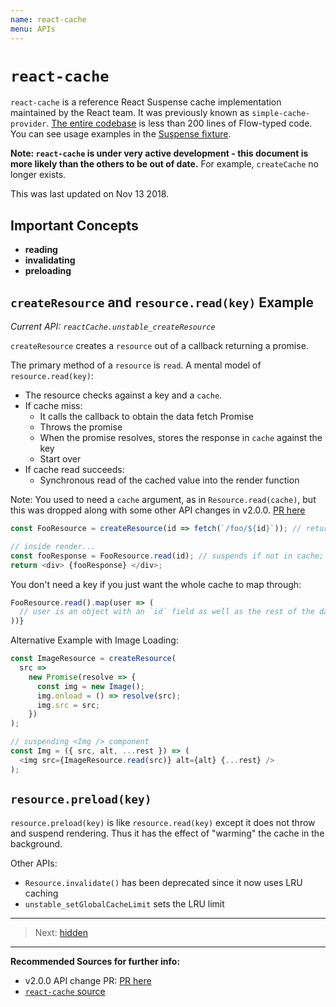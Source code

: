 ```yaml
---
name: react-cache
menu: APIs
---
```


# `react-cache`

`react-cache` is a reference React Suspense cache implementation maintained by the React team.
It was previously known as `simple-cache-provider`.
[The entire codebase](https://github.com/facebook/react/blob/master/packages/react-cache/src/ReactCache.js) is less than 200 lines of Flow-typed code. You can see usage examples in the [Suspense fixture](https://github.com/facebook/react/blob/master/fixtures/unstable-async/suspense/src/components/UserPage.js).

**Note: `react-cache` is under very active development - this document is more likely than the others to be out of date.** For example, `createCache` no longer exists. 

This was last updated on Nov 13 2018.

## Important Concepts

- **reading**
- **invalidating**
- **preloading**

## `createResource` and `resource.read(key)` Example

_Current API: `reactCache.unstable_createResource`_

`createResource` creates a `resource` out of a callback returning a promise.

The primary method of a `resource` is `read`. A mental model of `resource.read(key)`:

- The resource checks against a key and a `cache`.
- If cache miss:
  - It calls the callback to obtain the data fetch Promise
  - Throws the promise
  - When the promise resolves, stores the response in `cache` against the key
  - Start over
- If cache read succeeds:
  - Synchronous read of the cached value into the render function

Note: You used to need a `cache` argument, as in `Resource.read(cache)`, but this was dropped along with some other API changes in v2.0.0. [PR here](https://github.com/facebook/react/pull/13337)

```js
const FooResource = createResource(id => fetch(`/foo/${id}`)); // return a promise, or async/await

// inside render...
const fooResponse = FooResource.read(id); // suspends if not in cache; renders if in cache
return <div> {fooResponse} </div>;
```

You don't need a key if you just want the whole cache to map through:

```js
FooResource.read().map(user => (
  // user is an object with an `id` field as well as the rest of the data
))}
```

Alternative Example with Image Loading:

```js
const ImageResource = createResource(
  src =>
    new Promise(resolve => {
      const img = new Image();
      img.onload = () => resolve(src);
      img.src = src;
    })
);

// suspending <Img /> component
const Img = ({ src, alt, ...rest }) => (
  <img src={ImageResource.read(src)} alt={alt} {...rest} />
);
```

## `resource.preload(key)`

`resource.preload(key)` is like `resource.read(key)` except it does not throw and suspend rendering.
Thus it has the effect of "warming" the cache in the background.


Other APIs:

- `Resource.invalidate()` has been deprecated since it now uses LRU caching
- `unstable_setGlobalCacheLimit` sets the LRU limit

---

> Next: [hidden](/apis/hidden.md)

---

**Recommended Sources for further info:**

- v2.0.0 API change PR: [PR here](https://github.com/facebook/react/pull/13337)
- [`react-cache` source](https://github.com/facebook/react/blob/master/packages/react-cache/src/ReactCache.js)
